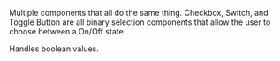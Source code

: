 Multiple components that all do the same thing. Checkbox, Switch, and Toggle Button are all binary selection components that allow the user to choose between a On/Off state.

Handles boolean values.
